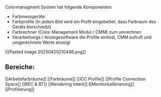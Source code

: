 Colormanagment System hat folgende Komponenten:
- Farbmessgeräte
- Farbprofile (In jedem Bild wird ein Profil eingebettet, dass Farbraum des Geräts berschreibt)
- Farbrechner (Color Management Modul / CMM) zum umrechnen
- Verarbeitungs / Anzeigesoftware die Profile einliest, CMM aufruft und umgerechnete Werte anzeigt

![[Pasted image 20250420210446.png]]


## Bereiche: 
[[Arbeitsfarbräume]]
[[Farbräume]]
[[ICC Profile]]
[[Profile Connection Space]]
[[REC & BT]]
[[Rendering Intent]]
[[Monitorkalibrierung]]
[[Profilierung]]

